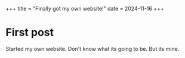 +++
title = "Finally got my own website!"
date = 2024-11-16
+++

# First post  
Started my own website.
Don't know what its going to be.
But its mine.